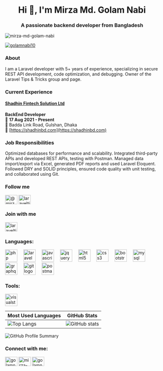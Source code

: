 <h1 align="center">Hi 👋, I'm Mirza Md. Golam Nabi</h1>
<h3 align="center">A passionate backend developer from Bangladesh</h3>

<p align="left"> <img src="https://komarev.com/ghpvc/?username=mirza-md-golam-nabi&label=Profile%20views&color=0e75b6&style=flat" alt="mirza-md-golam-nabi" /> </p>


<p align="left"> <a href="https://twitter.com/golamnabi10" target="blank"><img src="https://img.shields.io/twitter/follow/golamnabi10?logo=twitter&style=for-the-badge" alt="golamnabi10" /></a> </p>

<h3 align="left">About</h3>
<p>I am a Laravel developer with 5+ years of experience, specializing in secure REST API development, code optimization, and debugging. Owner of the Laravel Tips & Tricks group and page.</p>

### Current Experience  

#### [Shadhin Fintech Solution Ltd](https://shadhinbd.com)  
**BackEnd Developer**  
📅 **17 Aug 2021 - Present**  
📍 Badda Link Road, Gulshan, Dhaka  
🔗 [https://shadhinbd.com](https://shadhinbd.com)  

### Job Responsibilities
<p>Optimized databases for performance and scalability. Integrated third-party APIs and developed REST APIs, testing with Postman. Managed data import/export via Excel, generated PDF reports and used Laravel Eloquent. Followed DRY and SOLID principles, ensured code quality with unit testing, and collaborated using Git.</p>

<h3 align="left">Follow me</h3>
<a href="https://www.youtube.com/c/@mirzamdgolamnabi" target="blank"><img align="center" src="https://raw.githubusercontent.com/rahuldkjain/github-profile-readme-generator/master/src/images/icons/Social/youtube.svg" alt="@mirzamdgolamnabi" height="30" width="40" /></a>
<a href="https://www.facebook.com/laraveltipstricks" target="blank"><img align="center" src="https://raw.githubusercontent.com/rahuldkjain/github-profile-readme-generator/master/src/images/icons/Social/facebook.svg" alt="laraveltipstricks" height="30" width="40" /></a>

<h3 align="left">Join with me</h3>
<a href="https://www.facebook.com/groups/laraveltipstricks" target="blank"><img align="center" src="https://raw.githubusercontent.com/rahuldkjain/github-profile-readme-generator/master/src/images/icons/Social/facebook.svg" alt="laraveltipstricks" height="30" width="40" /></a>

<h3 align="left">Languages:</h3>
<div align="left">
  <img src="https://cdn.jsdelivr.net/gh/devicons/devicon/icons/php/php-original.svg" height="40" alt="php logo"  />
  <img width="12" />
  <img src="https://cdn.jsdelivr.net/gh/devicons/devicon/icons/laravel/laravel-original.svg" height="40" alt="laravel logo"  />
  <img width="12" />
  <img src="https://cdn.jsdelivr.net/gh/devicons/devicon/icons/javascript/javascript-original.svg" height="40" alt="javascript logo"  />
  <img width="12" />
  <img src="https://cdn.jsdelivr.net/gh/devicons/devicon/icons/jquery/jquery-original.svg" height="40" alt="jquery logo"  />
  <img width="12" />
  <img src="https://cdn.jsdelivr.net/gh/devicons/devicon/icons/html5/html5-original.svg" height="40" alt="html5 logo"  />
  <img width="12" />
  <img src="https://cdn.jsdelivr.net/gh/devicons/devicon/icons/css3/css3-original.svg" height="40" alt="css3 logo"  />
  <img width="12" />
  <img src="https://cdn.jsdelivr.net/gh/devicons/devicon/icons/bootstrap/bootstrap-original.svg" height="40" alt="bootstrap logo"  />
  <img width="12" />
  <img src="https://cdn.jsdelivr.net/gh/devicons/devicon/icons/mysql/mysql-original.svg" height="40" alt="mysql logo"  />
  <img width="12" />
  <img src="https://cdn.jsdelivr.net/gh/devicons/devicon/icons/graphql/graphql-plain.svg" height="40" alt="graphql logo"  />
  <img width="12" />
  <img src="https://cdn.jsdelivr.net/gh/devicons/devicon/icons/git/git-original.svg" height="40" alt="git logo"  />
  <img width="12" />
  <img src="https://skillicons.dev/icons?i=postman" height="40" alt="postman logo"  />
</div>

<h3 align="left">Tools:</h3>
<div align="left">
  <img src="https://cdn.jsdelivr.net/gh/devicons/devicon/icons/visualstudio/visualstudio-plain.svg" height="40" alt="visualstudio logo"  />
</div>

| Most Used Languages | GitHub Stats |
|---------------------|-------------|
| ![Top Langs](https://github-readme-stats.vercel.app/api/top-langs/?username=Mirza-Md-Golam-Nabi&layout=compact&theme=dark) | ![GitHub stats](https://github-readme-stats.vercel.app/api?username=Mirza-Md-Golam-Nabi&show_icons=true&theme=dark) |

![GitHub Profile Summary](https://github-profile-summary-cards.vercel.app/api/cards/profile-details?username=Mirza-Md-Golam-Nabi&theme=dark)

<h3 align="left">Connect with me:</h3>
<p align="left">
<a href="https://twitter.com/golamnabi10" target="blank"><img align="center" src="https://raw.githubusercontent.com/rahuldkjain/github-profile-readme-generator/master/src/images/icons/Social/twitter.svg" alt="golamnabi10" height="30" width="40" /></a>
<a href="https://linkedin.com/in/mirza-md-golam-nabi-069705147" target="blank"><img align="center" src="https://raw.githubusercontent.com/rahuldkjain/github-profile-readme-generator/master/src/images/icons/Social/linked-in-alt.svg" alt="mirza-md-golam-nabi-069705147" height="30" width="40" /></a>
<a href="https://fb.com/golamnabi334776" target="blank"><img align="center" src="https://raw.githubusercontent.com/rahuldkjain/github-profile-readme-generator/master/src/images/icons/Social/facebook.svg" alt="golamnabi334776" height="30" width="40" /></a>
</p>
